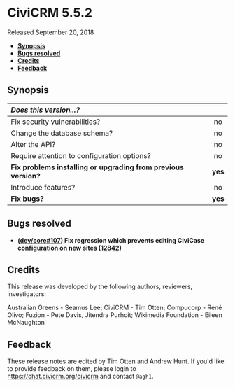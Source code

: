 # CiviCRM 5.5.2

Released September 20, 2018

- **[Synopsis](#synopsis)**
- **[Bugs resolved](#bugs)**
- **[Credits](#credits)**
- **[Feedback](#feedback)**

## <a name="synopsis"></a>Synopsis

| *Does this version...?*                                         |         |
|:--------------------------------------------------------------- |:-------:|
| Fix security vulnerabilities?                                   |   no    |
| Change the database schema?                                     |   no    |
| Alter the API?                                                  |   no    |
| Require attention to configuration options?                     |   no    |
| **Fix problems installing or upgrading from previous version?** | **yes** |
| Introduce features?                                             |   no    |
| **Fix bugs?**                                                   | **yes** |

## <a name="bugs"></a>Bugs resolved

- **([dev/core#107](https://lab.civicrm.org/dev/core/issues/107))
  Fix regression which prevents editing CiviCase configuration on new sites ([12842](https://github.com/civicrm/civicrm-core/pull/12842))**

## <a name="credits"></a>Credits

This release was developed by the following authors, reviewers, investigators:

Australian Greens - Seamus Lee; CiviCRM - Tim Otten; Compucorp - René Olivo;
Fuzion - Pete Davis, Jitendra Purhoit; Wikimedia Foundation - Eileen
McNaughton

## <a name="feedback"></a>Feedback

These release notes are edited by Tim Otten and Andrew Hunt.  If you'd like to
provide feedback on them, please login to https://chat.civicrm.org/civicrm and
contact `@agh1`.
